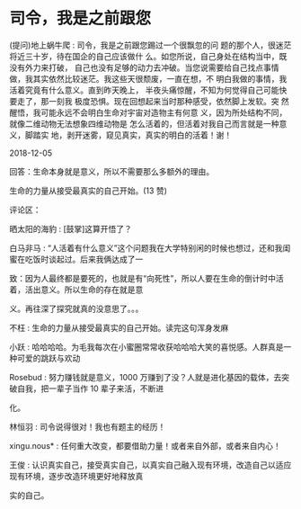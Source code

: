 # 司令，我是之前跟您

(提问)地上蜗牛爬 : 司令，我是之前跟您踢过一个很飘忽的问 题的那个人，很迷茫将近三十岁，待在国企的自己应该做什 么。如您所说，自己身处在结构当中，既没有外力来打破， 自己也没有足够的动力去冲破。当您说需要给自己找点事情 做，我其实依然比较迷茫。我这些天很颓废，一直在想，不 明白我做的事情，我活着究竟有什么意义。直到昨天晚上， 半夜头痛惊醒，不知为何觉得自己可能快要走了，那一刻我 极度恐惧。现在回想起来当时那种感受，依然脚上发软。突 然醒悟，我可能永远不会明白生命对宇宙对造物主有何意 义，因为所处结构不同，就像二维动物无法想象四维动物是 怎么活着的，但活着对我自己而言就是一种意义，脚踏实 地，剥开迷雾，窥见真实，真实的明白的活着！谢！

2018-12-05

回答：生命本身就是意义，所以不需要那么多额外的理由。

生命的力量从接受最真实的自己开始。(13 赞)

评论区：

晒太阳的海豹 : [鼓掌]这算开悟了？

白马非马 : “人活着有什么意义”这个问题我在大学特别闲的时候也想过，还和我闺蜜在吃饭时谈起过。后来我俩达成了一

致：因为人最终都是要死的，也就是有“向死性”，所以人要在生命的倒计时中活着，活出意义。所以生命的存在就是意

义。再往深了探究就真的没意思了。。。

不枉 : 生命的力量从接受最真实的自己开始。读完这句浑身发麻

小跃 : 哈哈哈哈。为毛我每次在小蜜圈常常收获哈哈哈大笑的喜悦感。人群真是一种可爱的跳跃与欢动

Rosebud : 努力赚钱就是意义，1000 万赚到了没？人就是进化基因的载体，去突破自我，把一辈子当作 10 辈子来活，不断进

化。

林恒羽 : 司令说得很对！我也有题主的经历！

xingu.nous* : 任何重大改变，都要借助力量！或者来自外部，或者来自内心！

王俊 : 认识真实自己，接受真实自己，以真实自己融入现有环境，改造自己以适应现有环境，逐步改造环境更好地释放真

实的自己。